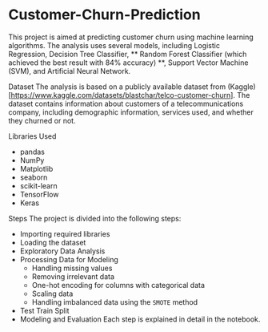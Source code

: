 # Customer-Churn-Prediction

This project is aimed at predicting customer churn using machine learning algorithms. The analysis uses several models, including Logistic Regression, Decision Tree Classifier, ** Random Forest Classifier (which achieved the best result with 84% accuracy) **, Support Vector Machine (SVM), and Artificial Neural Network.

Dataset
The analysis is based on a publicly available dataset from (Kaggle)[https://www.kaggle.com/datasets/blastchar/telco-customer-churn]. The dataset contains information about customers of a telecommunications company, including demographic information, services used, and whether they churned or not.

Libraries Used
- pandas
- NumPy
- Matplotlib
- seaborn
- scikit-learn
- TensorFlow
- Keras

Steps
The project is divided into the following steps:

- Importing required libraries
- Loading the dataset
- Exploratory Data Analysis
- Processing Data for Modeling
  - Handling missing values
  - Removing irrelevant data
  - One-hot encoding for columns with categorical data
  - Scaling data
  - Handling imbalanced data using the `SMOTE` method
- Test Train Split
- Modeling and Evaluation
Each step is explained in detail in the notebook.
